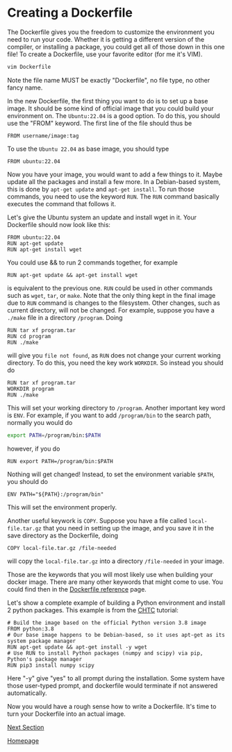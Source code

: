 
# Creating a Dockerfile

The Dockerfile gives you the freedom to customize the environment you need to run your code. Whether it is getting a different version of the compiler, or installing a package, you could get all of those down in this one file! To create a Dockerfile, use your favorite editor (for me it's VIM).
```sh
vim Dockerfile
```

Note the file name MUST be exactly "Dockerfile", no file type, no other fancy name.

In the new Dockerfile, the first thing you want to do is to set up a base image. It should be some kind of official image that you could build your environment on. The `Ubuntu:22.04` is a good option. To do this, you should use the "FROM" keyword. The first line of the file should thus be
```
FROM username/image:tag
```
To use the `Ubuntu 22.04` as base image, you should type

```
FROM ubuntu:22.04
```

Now you have your image, you would want to add a few things to it. Maybe update all the packages and install a few more. In a Debian-based system, this is done by `apt-get update` and `apt-get install`. To run those commands, you need to use the keyword `RUN`. The `RUN` command basically executes the command that follows it.

Let's give the Ubuntu system an update and install wget in it. Your Dockerfile should now look like this:
```
FROM ubuntu:22.04
RUN apt-get update
RUN apt-get install wget
```

You could use && to run 2 commands together, for example
```
RUN apt-get update && apt-get install wget
```

is equivalent to the previous one. `RUN` could be used in other commands such as `wget`, `tar`, or `make`. Note that the only thing kept in the final image due to `RUN` command is changes to the filesystem. Other changes, such as current directory, will not be changed. For example, suppose you have a `./make` file in a directory `/program`. Doing
```
RUN tar xf program.tar
RUN cd program
RUN ./make
```

will give you `file not found`, as `RUN` does not change your current working directory. To do this, you need the key work `WORKDIR`. So instead you should do
```
RUN tar xf program.tar
WORKDIR program
RUN ./make
```

This will set your working directory to `/program`. Another important key word is `ENV`. For example, if you want to add `/program/bin` to the search path, normally you would do
```sh
export PATH=/program/bin:$PATH
```

however, if you do
```
RUN export PATH=/program/bin:$PATH
```

Nothing will get changed! Instead, to set the environment variable `$PATH`, you should do
```
ENV PATH="${PATH}:/program/bin"
```

This will set the environment properly.

Another useful keywork is `COPY`. Suppose you have a file called `local-file.tar.gz` that you need in setting up the image, and you save it in the save directory as the Dockerfile, doing
```
COPY local-file.tar.gz /file-needed
```

will copy the `local-file.tar.gz` into a directory `/file-needed` in your image.

Those are the keywords that you will most likely use when building your docker image. There are many other keywords that might come to use. You could find then in the [Dockerfile reference] page.

Let's show a complete example of building a Python environment and install 2 python packages. This example is from the [CHTC] tutorial:
```
# Build the image based on the official Python version 3.8 image
FROM python:3.8
# Our base image happens to be Debian-based, so it uses apt-get as its system package manager
RUN apt-get update && apt-get install -y wget
# Use RUN to install Python packages (numpy and scipy) via pip, Python's package manager
RUN pip3 install numpy scipy
```

Here "-y" give "yes" to all prompt during the installation. Some system have those user-typed prompt, and dockerfile would terminate if not answered automatically.

Now you would have a rough sense how to write a Dockerfile. It's time to turn your Dockerfile into an actual image.

[Next Section](build.md)

[Homepage](index.md)

[//]: # (These are reference links used in the body of this note and get stripped out when the markdown processor does its job. There is no need to format nicely because it shouldn't be seen. Thanks SO - http://stackoverflow.com/questions/4823468/store-comments-in-markdown-syntax)
   [CHTC]: <https://chtc.cs.wisc.edu/>
   [DockerHub website]: <https://hub.docker.com/>
   [Windows link]: <https://docs.docker.com/desktop/install/windows-install/>
   [Mac link]: <https://docs.docker.com/desktop/install/mac-install/>
   [Linux link]: <https://docs.docker.com/desktop/install/linux-install/>
   [Engine link]: <https://docs.docker.com/engine/install/centos/>
   [Dockerfile reference]: <https://docs.docker.com/engine/reference/builder/>
